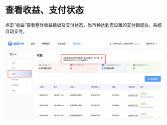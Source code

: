 # 查看收益、支付状态

点击“收益”查看整体收益数据及支付状态，当币种达到您设置的支付额度后，系统自动支付。

![](<../../.gitbook/assets/image (197).png>)
